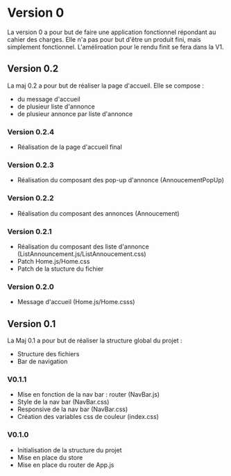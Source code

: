 # Version 0

La version 0 a pour but de faire une application fonctionnel répondant au cahier des charges. Elle n'a pas pour but d'être un produit fini, mais simplement fonctionnel.
L'améliroation pour le rendu finit se fera dans la V1.

## Version 0.2

La maj 0.2 a pour but de réaliser la page d'accueil. Elle se compose :
 - du message d'accueil
 - de plusieur liste d'annonce
 - de plusieur annonce par liste d'annonce

### Version 0.2.4

 - Réalisation de la page d'accueil final

### Version 0.2.3

 - Réalisation du composant des pop-up d'annonce (AnnoucementPopUp)

### Version 0.2.2

 - Réalisation du composant des annonces (Annoucement)

### Version 0.2.1

 - Réalisation du composant des liste d'annonce (ListAnnouncement.js/ListAnnoucement.css)
 - Patch Home.js/Home.css
 - Patch de la stucture du fichier

### Version 0.2.0

 - Message d'accueil (Home.js/Home.csss)

## Version 0.1

La Maj 0.1 a pour but de réaliser la structure global du projet :
 - Structure des fichiers
 - Bar de navigation

### V0.1.1

 - Mise en fonction de la nav bar : router (NavBar.js)
 - Style de la nav bar (NavBar.css)
 - Responsive de la nav bar (NavBar.css)
 - Création des variables css de couleur (index.css) 

### V0.1.0

 - Initialisation de la structure du projet
 - Mise en place du store
 - Mise en place du router de App.js